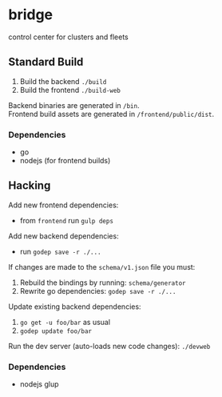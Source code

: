 bridge
======
control center for clusters and fleets


## Standard Build
 1. Build the backend `./build`  
 1. Build the frontend `./build-web`  

Backend binaries are generated in `/bin`.  
Frontend build assets are generated in `/frontend/public/dist`.  

### Dependencies
- go
- nodejs (for frontend builds)


## Hacking

Add new frontend dependencies:
 - from `frontend` run `gulp deps`

Add new backend dependencies:
 - run `godep save -r ./...`

If changes are made to the `schema/v1.json` file you must:
 1. Rebuild the bindings by running: `schema/generator`
 1. Rewrite go dependencies: `godep save -r ./...`

Update existing backend dependencies:
 1. `go get -u foo/bar` as usual
 1. `godep update foo/bar`

Run the dev server (auto-loads new code changes):
`./devweb`

### Dependencies
- nodejs glup
